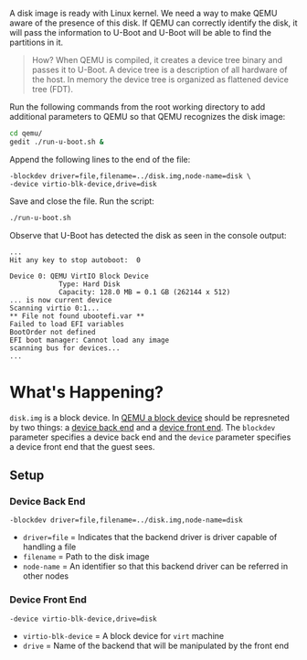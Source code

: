 A disk image is ready with Linux kernel. We need a way to make QEMU aware of the presence of this disk. If QEMU can correctly identify the disk, it will pass the information to U-Boot and U-Boot will be able to find the partitions in it.

> How? When QEMU is compiled, it creates a device tree binary and passes it to U-Boot. A device tree is a description of all hardware of the host. In memory the device tree is organized as flattened device tree (FDT).

Run the following commands from the root working directory to add additional parameters to QEMU so that QEMU recognizes the disk image:
``` bash
cd qemu/
gedit ./run-u-boot.sh &
```
Append the following lines to the end of the file:
```
-blockdev driver=file,filename=../disk.img,node-name=disk \
-device virtio-blk-device,drive=disk
```

Save and close the file. Run the script:
``` bash
./run-u-boot.sh
```
Observe that U-Boot has detected the disk as seen in the console output:
```
...
Hit any key to stop autoboot:  0 

Device 0: QEMU VirtIO Block Device
            Type: Hard Disk
            Capacity: 128.0 MB = 0.1 GB (262144 x 512)
... is now current device
Scanning virtio 0:1...
** File not found ubootefi.var **
Failed to load EFI variables
BootOrder not defined
EFI boot manager: Cannot load any image
scanning bus for devices...
...
```

# What's Happening?

`disk.img` is a block device. In [QEMU a block device](https://qemu-project.gitlab.io/qemu/system/invocation.html#hxtool-1) should be represneted by two things: a [device back end](https://qemu-project.gitlab.io/qemu/system/device-emulation.html#device-back-end) and a [device front end](https://qemu-project.gitlab.io/qemu/system/device-emulation.html#device-front-end). The `blockdev` parameter specifies a device back end and the `device` parameter specifies a device front end that the guest sees.

## Setup

### Device Back End
`-blockdev driver=file,filename=../disk.img,node-name=disk`

- `driver=file` = Indicates that the backend driver is driver capable of handling a file
- `filename` = Path to the disk image
- `node-name` = An identifier so that this backend driver can be referred in other nodes

### Device Front End
`-device virtio-blk-device,drive=disk`

- `virtio-blk-device` = A block device for `virt` machine
- `drive` = Name of the backend that will be manipulated by the front end
